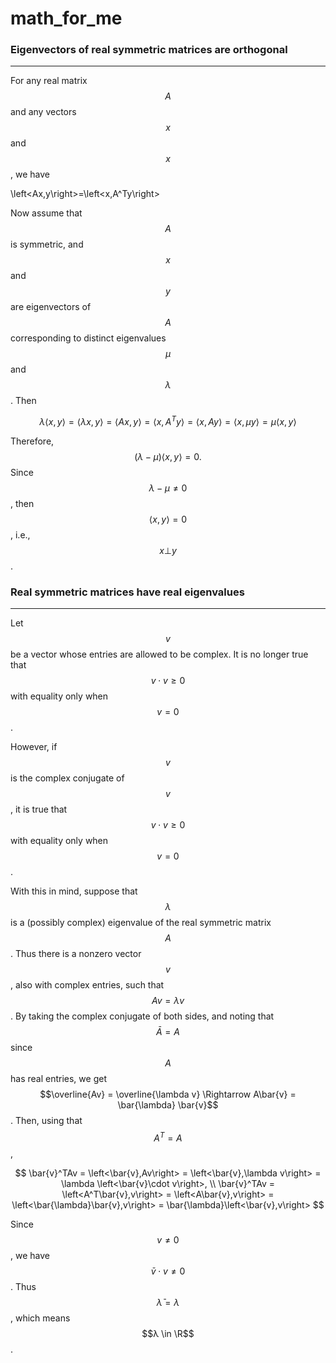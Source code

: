 # math_for_me


### Eigenvectors of real symmetric matrices are orthogonal
----
For any real matrix $$A$$ and any vectors $$x$$ and $$x$$, we have

\left<Ax,y\right>=\left<x,A^Ty\right>

Now assume that $$A$$ is symmetric, and $$x$$ and $$y$$ are eigenvectors of $$A$$ corresponding to distinct eigenvalues $$\mu$$ and $$\lambda$$. Then

$$\lambda\left<x,y\right> = \left<\lambda x,y\right> = \left<Ax,y\right> = \left<x,A^Ty\right> =\left<x,Ay\right> = \left<x,\mu y\right>=\mu \left<x,y\right>$$

Therefore, $$\left(\lambda-\mu\right) \left<x,y\right>=0.$$ Since $$\lambda-\mu\neq0$$, then $$\left<x,y\right>=0$$, i.e., $$x\bot y$$.


### Real symmetric matrices have real eigenvalues
----
Let $$v$$ be a vector whose entries are allowed to be complex. It is no longer true that $$v \cdot v \geq 0$$ with equality only when $$v = 0$$.
 
However, if $$v$$ is the complex conjugate of $$v$$, it is true that $$v \cdot v \geq 0$$ with equality only when $$v = 0$$.

With this in mind, suppose that $$\lambda$$ is a (possibly complex) eigenvalue of the real symmetric matrix $$A$$. Thus there is a nonzero vector $$v$$, also with complex entries, such that $$Av = \lambda v$$.
By taking the complex conjugate of both sides, and noting that $$\bar{A} = A$$ since $$A$$ has real
entries, we get $$\overline{Av} = \overline{\lambda v} \Rightarrow A\bar{v} = \bar{\lambda} \bar{v}$$. Then, using that $$A^T = A$$,

$$
\bar{v}^TAv = \left<\bar{v},Av\right> = \left<\bar{v},\lambda v\right> = \lambda \left<\bar{v}\cdot v\right>, \\
\bar{v}^TAv = \left<A^T\bar{v},v\right> = \left<A\bar{v},v\right> = \left<\bar{\lambda}\bar{v},v\right> = \bar{\lambda}\left<\bar{v},v\right>
$$

Since $$v\neq 0$$, we have $$\bar{v}\cdot v \neq 0$$. Thus $$\bar{\lambda} = \lambda$$, which means $$λ \in \R$$.



